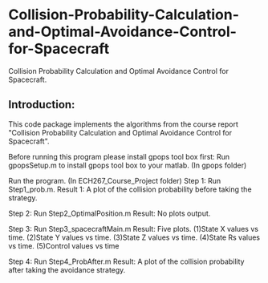# Collision-Probability-Calculation-and-Optimal-Avoidance-Control-for-Spacecraft
Collision Probability Calculation and Optimal Avoidance Control for Spacecraft.


## Introduction:
This code package implements the algorithms from the course report "Collision Probability Calculation and Optimal Avoidance Control for Spacecraft".


Before running this program please install gpops tool box first:
Run gpopsSetup.m to install gpops tool box to your matlab. (In gpops folder)

Run the program. (In ECH267_Course_Project folder)
Step 1:
Run Step1_prob.m.
Result 1: A plot of the collision probability before taking the strategy.

Step 2:
Run Step2_OptimalPosition.m
Result: No plots output.

Step 3:
Run Step3_spacecraftMain.m
Result: Five plots. (1)State X values vs time. (2)State Y values vs time. (3)State Z values vs time. (4)State Rs values vs time.
(5)Control values vs time

Step 4:
Run Step4_ProbAfter.m
Result: A plot of the collision probability after taking the avoidance strategy.

